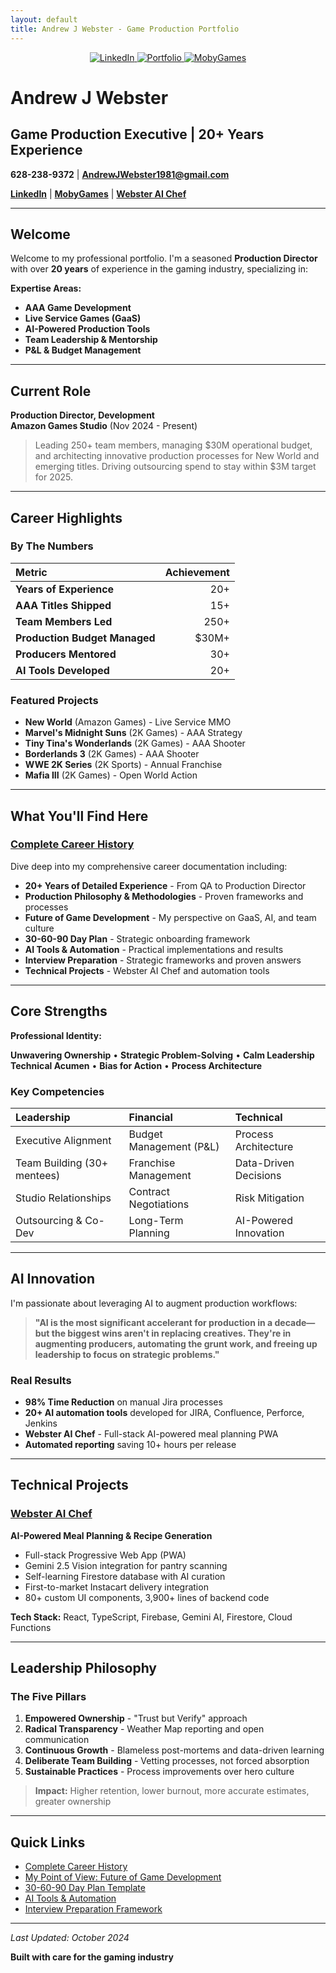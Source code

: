 ```yaml
---
layout: default
title: Andrew J Webster - Game Production Portfolio
---
```


<p align="center">
  <a href="https://www.linkedin.com/in/andrew-j-webster-4b0b7b1b3/">
    <img src="https://img.shields.io/badge/LinkedIn-Connect-blue?style=for-the-badge&logo=linkedin" alt="LinkedIn"/>
  </a>
  <a href="https://ai-chef-meal-planner.web.app">
    <img src="https://img.shields.io/badge/Portfolio-Webster_AI_Chef-green?style=for-the-badge&logo=firebase" alt="Portfolio"/>
  </a>
  <a href="https://www.mobygames.com/person/581444/andrew-webster/">
    <img src="https://img.shields.io/badge/MobyGames-Profile-orange?style=for-the-badge" alt="MobyGames"/>
  </a>
</p>

# Andrew J Webster
## Game Production Executive | 20+ Years Experience

**628-238-9372** | **AndrewJWebster1981@gmail.com**

**[LinkedIn](https://www.linkedin.com/in/andrew-j-webster-4b0b7b1b3/)** | **[MobyGames](https://www.mobygames.com/person/581444/andrew-webster/)** | **[Webster AI Chef](https://ai-chef-meal-planner.web.app)**

---

## Welcome

Welcome to my professional portfolio. I'm a seasoned **Production Director** with over **20 years** of experience in the gaming industry, specializing in:

**Expertise Areas:**
- **AAA Game Development**
- **Live Service Games (GaaS)**
- **AI-Powered Production Tools**
- **Team Leadership & Mentorship**
- **P&L & Budget Management**

---

## Current Role

**Production Director, Development**  
**Amazon Games Studio** (Nov 2024 - Present)

> Leading 250+ team members, managing $30M operational budget, and architecting innovative production processes for New World and emerging titles. Driving outsourcing spend to stay within $3M target for 2025.

---

## Career Highlights

### By The Numbers

| Metric | Achievement |
|:--|--:|
| **Years of Experience** | 20+ |
| **AAA Titles Shipped** | 15+ |
| **Team Members Led** | 250+ |
| **Production Budget Managed** | $30M+ |
| **Producers Mentored** | 30+ |
| **AI Tools Developed** | 20+ |

### Featured Projects

- **New World** (Amazon Games) - Live Service MMO
- **Marvel's Midnight Suns** (2K Games) - AAA Strategy
- **Tiny Tina's Wonderlands** (2K Games) - AAA Shooter
- **Borderlands 3** (2K Games) - AAA Shooter
- **WWE 2K Series** (2K Sports) - Annual Franchise
- **Mafia III** (2K Games) - Open World Action

---

## What You'll Find Here

### [Complete Career History](Andrew_Webster_Complete_Career_History.md)

Dive deep into my comprehensive career documentation including:

- **20+ Years of Detailed Experience** - From QA to Production Director
- **Production Philosophy & Methodologies** - Proven frameworks and processes
- **Future of Game Development** - My perspective on GaaS, AI, and team culture
- **30-60-90 Day Plan** - Strategic onboarding framework
- **AI Tools & Automation** - Practical implementations and results
- **Interview Preparation** - Strategic frameworks and proven answers
- **Technical Projects** - Webster AI Chef and automation tools

---

## Core Strengths

**Professional Identity:**

**Unwavering Ownership** • **Strategic Problem-Solving** • **Calm Leadership**  
**Technical Acumen** • **Bias for Action** • **Process Architecture**

### Key Competencies

| Leadership | Financial | Technical |
|:--|:--|:--|
| Executive Alignment | Budget Management (P&L) | Process Architecture |
| Team Building (30+ mentees) | Franchise Management | Data-Driven Decisions |
| Studio Relationships | Contract Negotiations | Risk Mitigation |
| Outsourcing & Co-Dev | Long-Term Planning | AI-Powered Innovation |

---

## AI Innovation

I'm passionate about leveraging AI to augment production workflows:

> **"AI is the most significant accelerant for production in a decade—but the biggest wins aren't in replacing creatives. They're in augmenting producers, automating the grunt work, and freeing up leadership to focus on strategic problems."**

### Real Results

- **98% Time Reduction** on manual Jira processes
- **20+ AI automation tools** developed for JIRA, Confluence, Perforce, Jenkins
- **Webster AI Chef** - Full-stack AI-powered meal planning PWA
- **Automated reporting** saving 10+ hours per release

---

## Technical Projects

### [Webster AI Chef](https://ai-chef-meal-planner.web.app)

**AI-Powered Meal Planning & Recipe Generation**

- Full-stack Progressive Web App (PWA)
- Gemini 2.5 Vision integration for pantry scanning
- Self-learning Firestore database with AI curation
- First-to-market Instacart delivery integration
- 80+ custom UI components, 3,900+ lines of backend code

**Tech Stack:** React, TypeScript, Firebase, Gemini AI, Firestore, Cloud Functions

---

## Leadership Philosophy

### The Five Pillars

1. **Empowered Ownership** - "Trust but Verify" approach
2. **Radical Transparency** - Weather Map reporting and open communication
3. **Continuous Growth** - Blameless post-mortems and data-driven learning
4. **Deliberate Team Building** - Vetting processes, not forced absorption
5. **Sustainable Practices** - Process improvements over hero culture

> **Impact:** Higher retention, lower burnout, more accurate estimates, greater ownership

---

## Quick Links

- [Complete Career History](Andrew_Webster_Complete_Career_History.md)
- [My Point of View: Future of Game Development](Andrew_Webster_Complete_Career_History.md#my-point-of-view-the-future-of-game-development--production)
- [30-60-90 Day Plan Template](Andrew_Webster_Complete_Career_History.md#the-30-60-90-day-plan-template)
- [AI Tools & Automation](Andrew_Webster_Complete_Career_History.md#ai-tools--automation-expertise)
- [Interview Preparation Framework](Andrew_Webster_Complete_Career_History.md#interview-preparation--strategic-framework)

---

*Last Updated: October 2024*

**Built with care for the gaming industry**
